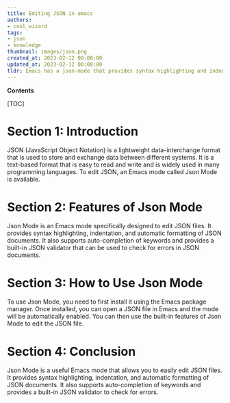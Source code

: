 ```yaml
---
title: Editing JSON in emacs
authors:
- cool_wizard
tags:
- json
- knowledge
thumbnail: images/json.png
created_at: 2023-02-12 00:00:00
updated_at: 2023-02-12 00:00:00
tldr: Emacs has a json-mode that provides syntax highlighting and indentation for editing JSON files.
---
```


**Contents**

[TOC]

# Section 1: Introduction

JSON (JavaScript Object Notation) is a lightweight data-interchange format that is used to store and exchange data between different systems. It is a text-based format that is easy to read and write and is widely used in many programming languages. To edit JSON, an Emacs mode called Json Mode is available.

# Section 2: Features of Json Mode

Json Mode is an Emacs mode specifically designed to edit JSON files. It provides syntax highlighting, indentation, and automatic formatting of JSON documents. It also supports auto-completion of keywords and provides a built-in JSON validator that can be used to check for errors in JSON documents.

# Section 3: How to Use Json Mode

To use Json Mode, you need to first install it using the Emacs package manager. Once installed, you can open a JSON file in Emacs and the mode will be automatically enabled. You can then use the built-in features of Json Mode to edit the JSON file.

# Section 4: Conclusion

Json Mode is a useful Emacs mode that allows you to easily edit JSON files. It provides syntax highlighting, indentation, and automatic formatting of JSON documents. It also supports auto-completion of keywords and provides a built-in JSON validator to check for errors.
